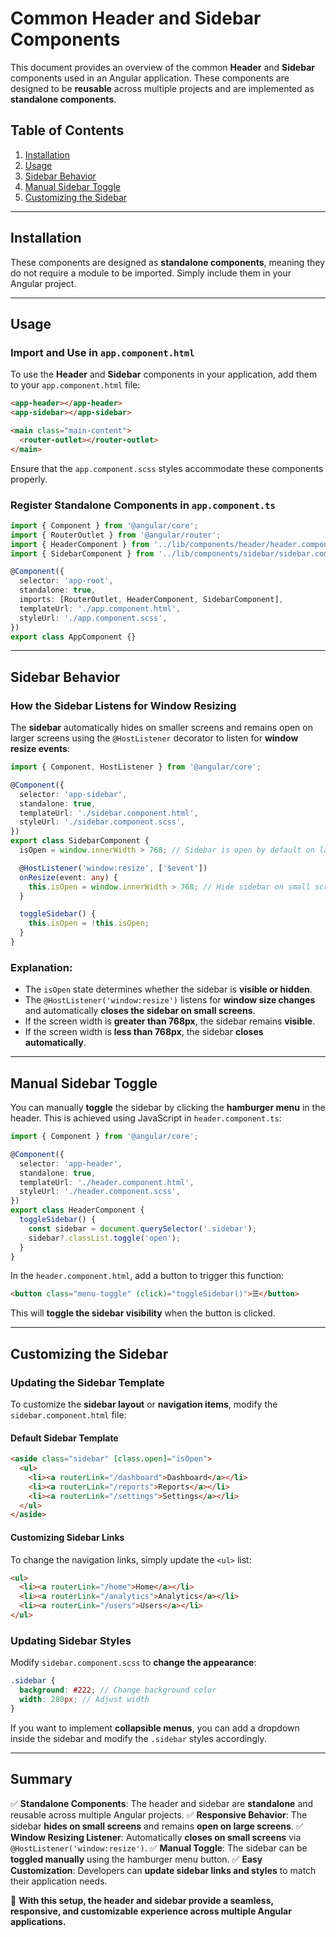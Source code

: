# Common Header and Sidebar Components

This document provides an overview of the common **Header** and **Sidebar** components used in an Angular application. These components are designed to be **reusable** across multiple projects and are implemented as **standalone components**.

## Table of Contents
1. [Installation](#installation)
2. [Usage](#usage)
3. [Sidebar Behavior](#sidebar-behavior)
4. [Manual Sidebar Toggle](#manual-sidebar-toggle)
5. [Customizing the Sidebar](#customizing-the-sidebar)

---

## Installation
These components are designed as **standalone components**, meaning they do not require a module to be imported. Simply include them in your Angular project.

---

## Usage
### Import and Use in `app.component.html`
To use the **Header** and **Sidebar** components in your application, add them to your `app.component.html` file:

```html
<app-header></app-header>
<app-sidebar></app-sidebar>

<main class="main-content">
  <router-outlet></router-outlet>
</main>
```

Ensure that the `app.component.scss` styles accommodate these components properly.

### Register Standalone Components in `app.component.ts`
```typescript
import { Component } from '@angular/core';
import { RouterOutlet } from '@angular/router';
import { HeaderComponent } from '../lib/components/header/header.component';
import { SidebarComponent } from '../lib/components/sidebar/sidebar.component';

@Component({
  selector: 'app-root',
  standalone: true,
  imports: [RouterOutlet, HeaderComponent, SidebarComponent],
  templateUrl: './app.component.html',
  styleUrl: './app.component.scss',
})
export class AppComponent {}
```

---

## Sidebar Behavior
### How the Sidebar Listens for Window Resizing
The **sidebar** automatically hides on smaller screens and remains open on larger screens using the `@HostListener` decorator to listen for **window resize events**:

```typescript
import { Component, HostListener } from '@angular/core';

@Component({
  selector: 'app-sidebar',
  standalone: true,
  templateUrl: './sidebar.component.html',
  styleUrl: './sidebar.component.scss',
})
export class SidebarComponent {
  isOpen = window.innerWidth > 768; // Sidebar is open by default on large screens

  @HostListener('window:resize', ['$event'])
  onResize(event: any) {
    this.isOpen = window.innerWidth > 768; // Hide sidebar on small screens
  }

  toggleSidebar() {
    this.isOpen = !this.isOpen;
  }
}
```

### Explanation:
- The `isOpen` state determines whether the sidebar is **visible or hidden**.
- The `@HostListener('window:resize')` listens for **window size changes** and automatically **closes the sidebar on small screens**.
- If the screen width is **greater than 768px**, the sidebar remains **visible**.
- If the screen width is **less than 768px**, the sidebar **closes automatically**.

---

## Manual Sidebar Toggle
You can manually **toggle** the sidebar by clicking the **hamburger menu** in the header. This is achieved using JavaScript in `header.component.ts`:

```typescript
import { Component } from '@angular/core';

@Component({
  selector: 'app-header',
  standalone: true,
  templateUrl: './header.component.html',
  styleUrl: './header.component.scss',
})
export class HeaderComponent {
  toggleSidebar() {
    const sidebar = document.querySelector('.sidebar');
    sidebar?.classList.toggle('open');
  }
}
```

In the `header.component.html`, add a button to trigger this function:
```html
<button class="menu-toggle" (click)="toggleSidebar()">☰</button>
```

This will **toggle the sidebar visibility** when the button is clicked.

---

## Customizing the Sidebar
### Updating the Sidebar Template
To customize the **sidebar layout** or **navigation items**, modify the `sidebar.component.html` file:

#### **Default Sidebar Template**
```html
<aside class="sidebar" [class.open]="isOpen">
  <ul>
    <li><a routerLink="/dashboard">Dashboard</a></li>
    <li><a routerLink="/reports">Reports</a></li>
    <li><a routerLink="/settings">Settings</a></li>
  </ul>
</aside>
```

#### **Customizing Sidebar Links**
To change the navigation links, simply update the `<ul>` list:
```html
<ul>
  <li><a routerLink="/home">Home</a></li>
  <li><a routerLink="/analytics">Analytics</a></li>
  <li><a routerLink="/users">Users</a></li>
</ul>
```

### Updating Sidebar Styles
Modify `sidebar.component.scss` to **change the appearance**:
```scss
.sidebar {
  background: #222; // Change background color
  width: 280px; // Adjust width
}
```

If you want to implement **collapsible menus**, you can add a dropdown inside the sidebar and modify the `.sidebar` styles accordingly.

---

## Summary
✅ **Standalone Components**: The header and sidebar are **standalone** and reusable across multiple Angular projects.
✅ **Responsive Behavior**: The sidebar **hides on small screens** and remains **open on large screens**.
✅ **Window Resizing Listener**: Automatically **closes on small screens** via `@HostListener('window:resize')`.
✅ **Manual Toggle**: The sidebar can be **toggled manually** using the hamburger menu button.
✅ **Easy Customization**: Developers can **update sidebar links and styles** to match their application needs.

🚀 **With this setup, the header and sidebar provide a seamless, responsive, and customizable experience across multiple Angular applications.**

